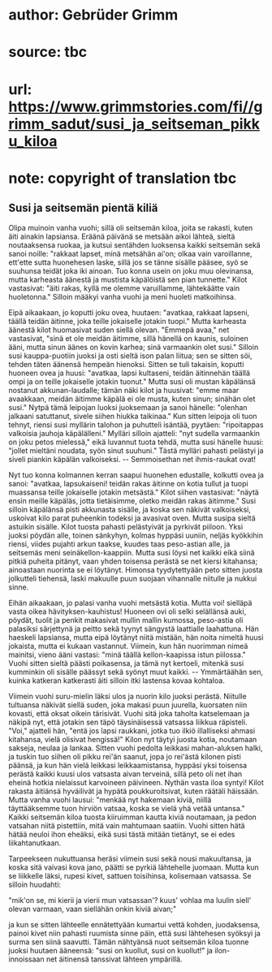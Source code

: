 # author: Gebrüder Grimm
# source: tbc
# url: https://www.grimmstories.com/fi//grimm_sadut/susi_ja_seitseman_pikku_kiloa
# note: copyright of translation tbc

## Susi ja seitsemän pientä kiliä 

Olipa muinoin vanha vuohi; sillä oli seitsemän kiloa, joita se rakasti,
kuten äiti ainakin lapsiansa. Eräänä päivänä se metsään aikoi lähteä,
sieltä noutaaksensa ruokaa, ja kutsui sentähden luoksensa kaikki
seitsemän sekä sanoi noille: "rakkaat lapset, minä metsähän ai'on;
olkaa vain varoillanne, ett'ette sutta huonehesen laske, sillä jos se
tänne sisälle pääsee, syö se suuhunsa teidät joka iki ainoan. Tuo konna
usein on joku muu olevinansa, mutta karheasta äänestä ja mustista
käpälöistä sen pian tunnette." Kilot vastasivat: "äiti rakas, kyllä me
olemme varuillamme, lähtekäätte vain huoletonna." Silloin määkyi vanha
vuohi ja meni huoleti matkoihinsa.

Eipä aikaakaan, jo koputti joku ovea, huutaen: "avatkaa, rakkaat
lapseni, täällä teidän äitinne, joka teille jokaiselle jotakin tuopi."
Mutta karheasta äänestä kilot huomasivat suden siellä olevan. "Emmepä
avaa," net vastasivat, "sinä et ole meidän äitimme, sillä hänellä on
kaunis, suloinen ääni, mutta sinun äänes on kovin karhea; sinä
varmaankin olet susi." Silloin susi kauppa-puotiin juoksi ja osti
sieltä ison palan liitua; sen se sitten söi, tehden täten äänensä
hempeän hienoksi. Sitten se tuli takaisin, koputti huoneen ovea ja
huusi: "avatkaa, lapsi kultaseni, teidän äitinnehän täällä ompi ja on
teille jokaiselle jotakin tuonut." Mutta susi oli mustan käpälänsä
nostanut akkunan-laudalle; tämän näki kilot ja huusivat: "emme maar
avaakkaan, meidän äitimme käpälä ei ole musta, kuten sinun; sinähän olet
susi." Nytpä tämä leipojan luoksi juoksemaan ja sanoi hänelle:
"olenhan jalkaani satuttanut, sivele siihen hiukka taikinaa." Kun
sitten leipoja oli tuon tehnyt, riensi susi myllärin talohon ja
puhutteli isäntää, pyytäen: "ripoitappas valkoisia jauhoja
käpälälleni." Mylläri silloin ajatteli: "nyt sudella varmaankin on
joku petos mielessä," eikä luvannut tuota tehdä, mutta susi hänelle
huusi: "jollet mieltäni noudata, syön sinut suuhuni." Tästä mylläri
pahasti pelästyi ja siveli piankin käpälän valkoiseksi. -- Semmoisethan
net ihmis-raukat ovat!

Nyt tuo konna kolmannen kerran saapui huonehen edustalle, kolkutti ovea
ja sanoi: "avatkaa, lapsukaiseni! teidän rakas äitinne on kotia tullut
ja tuopi muassansa teille jokaiselle jotakin metsästä." Kilot siihen
vastasivat: "näytä ensin meille käpäläs, jotta tietäisimme, oletko
meidän rakas äitimme." Susi silloin käpälänsä pisti akkunasta sisälle,
ja koska sen näkivät valkoiseksi, uskoivat kilo parat puheenkin todeksi
ja avasivat oven. Mutta susipa sieltä astuikin sisälle. Kilot tuosta
pahasti pelästyivät ja pyrkivät piiloon. Yksi juoksi pöydän alle, toinen
sänkyhyn, kolmas hyppäsi uuniin, neljäs kyökkihin riensi, viides pujahti
arkun taakse, kuudes taas peso-astian alle, ja seitsemäs meni
seinäkellon-kaappiin. Mutta susi löysi net kaikki eikä siinä pitkiä
puheita pitänyt, vaan yhden toisensa perästä se net kiersi kitahansa;
ainoastaan nuorinta se ei löytänyt. Himonsa tyydytettyään peto sitten
juosta jolkutteli tiehensä, laski makuulle puun suojaan vihannalle
niitulle ja nukkui sinne.

Eihän aikaakaan, jo palasi vanha vuohi metsästä kotia. Mutta voi!
sielläpä vasta oikea hävityksen-kauhistus! Huoneen ovi oli selki
selällänsä auki, pöydät, tuolit ja penkit makasivat mullin mallin
kumossa, peso-astia oli palasiksi särjettynä ja peitto sekä tyynyt
sängystä laattialle laahattuna. Hän haeskeli lapsiansa, mutta eipä
löytänyt niitä mistään, hän noita nimeltä huusi jokaista, mutta ei
kukaan vastannut. Viimein, kun hän nuorimman nimeä mainitsi, vieno ääni
vastasi: "minä täällä kellon-kaapissa istun piilossa." Vuohi sitten
sieltä päästi poikasensa, ja tämä nyt kertoeli, mitenkä susi kumminkin
oli sisälle päässyt sekä syönyt muut kaikki. -- Ymmärtäähän sen, kuinka
katkeran katkerasti äiti silloin itki lastensa kovaa kohtaloa.

Viimein vuohi suru-mielin läksi ulos ja nuorin kilo juoksi perästä.
Niitulle tultuansa näkivät siellä suden, joka makasi puun juurella,
kuorsaten niin kovasti, että oksat oikein tärisivät. Vuohi sitä joka
taholta katselemaan ja näkipä nyt, että jotakin sen täpö täysinäisessä
vatsassa liikkua räpisteli. "Voi," ajatteli hän, "entä jos lapsi
raukkani, jotka tuo ilkiö illalliseksi ahmasi kitahansa, vielä olisivat
hengissä!" Kilon nyt täytyi juosta kotia, noutamaan sakseja, neulaa ja
lankaa. Sitten vuohi pedolta leikkasi mahan-aluksen halki, ja tuskin tuo
siihen oli pikku rei'än saanut, jopa jo rei'ästä kilonen pisti päänsä,
ja kun hän vielä leikkasi leikkaamistansa, hyppäsi yksi toisensa perästä
kaikki kuusi ulos vatsasta aivan terveinä, sillä peto oli net ihan
eheinä hotkia nielaissut karvoineen päivineen. Nythän vasta iloa syntyi!
Kilot rakasta äitiänsä hyväilivät ja hypätä poukkuroitsivat, kuten
räätäli häissään. Mutta vanha vuohi lausui: "menkää nyt hakemaan kiviä,
niillä täyttääksemme tuon hirviön vatsaa, koska se vielä yhä vetää
untansa." Kaikki seitsemän kiloa tuosta kiiruimman kautta kiviä
noutamaan, ja pedon vatsahan niitä pistettiin, mitä vain mahtumaan
saatiin. Vuohi sitten hätä hätää neuloi ihon eheäksi, eikä susi tästä
mitään tietänyt, se ei edes liikahtanutkaan.

Tarpeekseen nukuttuansa heräsi viimein susi sekä nousi makuultansa, ja
koska sitä vaivasi kova jano, päätti se pyrkiä lähtehelle juomaan. Mutta
kun se liikkelle läksi, rupesi kivet, sattuen toisihinsa, kolisemaan
vatsassa. Se silloin huudahti:

"mik'on se, mi kierii ja vierii
mun vatsassan'?
kuus' vohlaa ma luulin siell' olevan varmaan,
vaan siellähän onkin kiviä aivan;"

ja kun se sitten lähteelle ennätettyään kumartui vettä kohden,
juodaksensa, painoi kivet niin pahasti ruumista sinne päin, että susi
lähtehesen syöksyi ja surma sen siinä saavutti. Tämän nähtyänsä nuot
seitsemän kiloa tuonne juoksi huutaen ääneensä: "susi on kuollut, susi
on kuollut!" ja ilon-innoissaan net äitinensä tanssivat lähteen
ympärillä.
